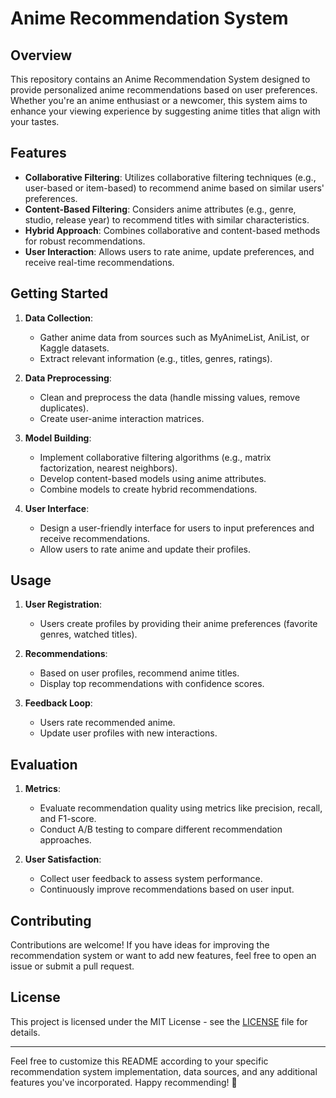 # Anime Recommendation System

## Overview
This repository contains an Anime Recommendation System designed to provide personalized anime recommendations based on user preferences. Whether you're an anime enthusiast or a newcomer, this system aims to enhance your viewing experience by suggesting anime titles that align with your tastes.

## Features
- **Collaborative Filtering**: Utilizes collaborative filtering techniques (e.g., user-based or item-based) to recommend anime based on similar users' preferences.
- **Content-Based Filtering**: Considers anime attributes (e.g., genre, studio, release year) to recommend titles with similar characteristics.
- **Hybrid Approach**: Combines collaborative and content-based methods for robust recommendations.
- **User Interaction**: Allows users to rate anime, update preferences, and receive real-time recommendations.

## Getting Started
1. **Data Collection**:
   - Gather anime data from sources such as MyAnimeList, AniList, or Kaggle datasets.
   - Extract relevant information (e.g., titles, genres, ratings).

2. **Data Preprocessing**:
   - Clean and preprocess the data (handle missing values, remove duplicates).
   - Create user-anime interaction matrices.

3. **Model Building**:
   - Implement collaborative filtering algorithms (e.g., matrix factorization, nearest neighbors).
   - Develop content-based models using anime attributes.
   - Combine models to create hybrid recommendations.

4. **User Interface**:
   - Design a user-friendly interface for users to input preferences and receive recommendations.
   - Allow users to rate anime and update their profiles.

## Usage
1. **User Registration**:
   - Users create profiles by providing their anime preferences (favorite genres, watched titles).

2. **Recommendations**:
   - Based on user profiles, recommend anime titles.
   - Display top recommendations with confidence scores.

3. **Feedback Loop**:
   - Users rate recommended anime.
   - Update user profiles with new interactions.

## Evaluation
1. **Metrics**:
   - Evaluate recommendation quality using metrics like precision, recall, and F1-score.
   - Conduct A/B testing to compare different recommendation approaches.

2. **User Satisfaction**:
   - Collect user feedback to assess system performance.
   - Continuously improve recommendations based on user input.

## Contributing
Contributions are welcome! If you have ideas for improving the recommendation system or want to add new features, feel free to open an issue or submit a pull request.

## License
This project is licensed under the MIT License - see the [LICENSE](LICENSE) file for details.

---

Feel free to customize this README according to your specific recommendation system implementation, data sources, and any additional features you've incorporated. Happy recommending! 🌟
